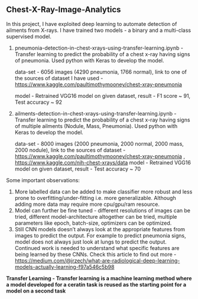 ## Chest-X-Ray-Image-Analytics

In this project, I have exploited deep learning to automate detection of ailments from X-rays. I have trained two models - a binary and a multi-class supervised model.

1. pneumonia-detection-in-chest-xrays-using-transfer-learning.ipynb - Transfer learning to predict the probability of a chest x-ray having signs of pneumonia. Used python with Keras to develop the model.

    data-set - 6056 images (4290 pneumonia, 1766 normal), link to one of the sources of dataset I have used - https://www.kaggle.com/paultimothymooney/chest-xray-pneumonia
    
    model - Retrained VGG16 model on given dataset, 
    result - F1 score ~ 91, Test accuracy ~ 92

2. ailments-detection-in-chest-xrays-using-transfer-learning.ipynb - Transfer learning to predict the probability of a chest x-ray having signs of multiple ailments (Nodule, Mass, Pneumonia). Used python with Keras to develop the model.

    data-set - 8000 images (2000 pneumonia, 2000 normal, 2000 mass, 2000 nodule), link to the sources of dataset - https://www.kaggle.com/paultimothymooney/chest-xray-pneumonia , https://www.kaggle.com/nih-chest-xrays/data
    model - Retrained VGG16 model on given dataset, 
    result - Test accuracy ~ 70

Some important observations:

1. More labelled data can be added to make classifier more robust and less prone to overfitting/under-fitting i.e. more generalizable. Although adding more data may require more cpu/gpu/ram resource.
2. Model can further be fine tuned - different resolutions of images can be tried, different model-architecture altogether can be tried, multiple parameters like epoch, batch-size, optimizers can be optimized. 
3. Still CNN models doesn’t always look at the appropriate features from images to predict the output. For example to predict pneumonia signs, model does not always just look at lungs to predict the output. Continued work is needed to understand what specific features are being learned by these CNNs. Check this article to find out more - https://medium.com/@jrzech/what-are-radiological-deep-learning-models-actually-learning-f97a546c5b98

**Transfer Learning - Transfer learning is a machine learning method where a model developed for a ceratin task is reused as the starting point for a model on a second task**


